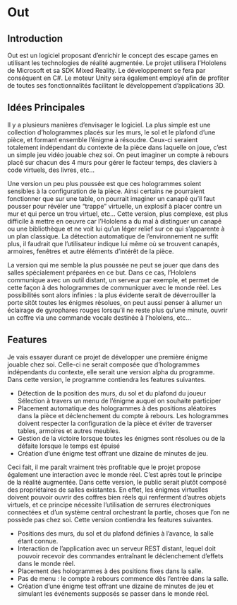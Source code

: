 # Out

## Introduction
Out est un logiciel proposant d’enrichir le concept des escape games en utilisant les technologies de réalité augmentée. Le projet utilisera l’Hololens de Microsoft et sa SDK Mixed Reality. Le développement se fera par conséquent en C#.  Le moteur Unity sera également employé afin de profiter de toutes ses fonctionnalités facilitant le développement d’applications 3D.

## Idées Principales
Il y a plusieurs manières d’envisager le logiciel. La plus simple est une collection d’hologrammes placés sur les murs, le sol et le plafond d’une pièce, et formant ensemble l’énigme à résoudre. Ceux-ci seraient totalement indépendant du contexte de la pièce dans laquelle on joue, c’est un simple jeu vidéo jouable chez soi. On peut imaginer un compte à rebours placé sur chacun des 4 murs pour gérer le facteur temps, des claviers à code virtuels, des livres, etc... 

Une version un peu plus poussée est que ces hologrammes soient sensibles à la configuration de la pièce. Ainsi certains ne pourraient fonctionner que sur une table, on pourrait imaginer un canapé qu’il faut pousser pour révéler une “trappe” virtuelle, un explosif à placer contre un mur et qui perce un trou virtuel, etc… Cette version, plus complexe, est plus difficile à mettre en oeuvre car l’Hololens a du mal à distinguer un canapé ou une bibliothèque et ne voit lui qu’un léger relief sur ce qui s’apparente à un plan classique. La détection automatique de l’environnement ne suffit plus, il faudrait que l’utilisateur indique lui même où se trouvent canapés, armoires, fenêtres et autre éléments d’intérêt de la pièce.

La version qui me semble la plus poussée ne peut se jouer que dans des salles spécialement préparées en ce but. Dans ce cas, l’Hololens communique avec un outil distant, un serveur par exemple, et permet de cette façon à des hologrammes de communiquer avec le monde réel. Les possibilités sont alors infinies : la plus évidente serait de déverrouiller la porte sitôt toutes les énigmes résolues, on peut aussi penser à allumer un éclairage de gyrophares rouges lorsqu’il ne reste plus qu’une minute, ouvrir un coffre via une commande vocale destinée à l’hololens, etc…

## Features
Je vais essayer durant ce projet de développer une première énigme jouable chez soi. Celle-ci ne serait composée que d’hologrammes indépendants du contexte, elle serait une version alpha du programme. Dans cette version, le programme contiendra les features suivantes.
* Détection de la position des murs, du sol et du plafond du joueur
Sélection à travers un menu de l’énigme auquel on souhaite participer
* Placement automatique des hologrammes à des positions aléatoires dans la pièce et déclenchement du compte à rebours. Les hologrammes doivent respecter la configuration de la pièce et éviter de traverser tables, armoires et autres meubles.
* Gestion de la victoire lorsque toutes les énigmes sont résolues ou de la défaite lorsque le temps est épuisé
* Création d’une énigme test offrant une dizaine de minutes de jeu.

Ceci fait, il me paraît vraiment très profitable que le projet propose également une interaction avec le monde réel. C’est après tout le principe de la réalité augmentée. Dans cette version, le public serait plutôt composé des propriétaires de salles existantes. En effet, les énigmes virtuelles doivent pouvoir ouvrir des coffres bien réels qui renferment d’autres objets virtuels, et ce principe nécessite l’utilisation de serrures électroniques connectées et d’un système central orchestrant la partie, choses que l’on ne possède pas chez soi. Cette version contiendra les features suivantes.

* Positions des murs, du sol et du plafond définies à l’avance, la salle étant connue.
* Interaction de l’application avec un serveur REST distant, lequel doit pouvoir recevoir des commandes entraînant le déclenchement d’effets dans le monde réel.
* Placement des hologrammes à des positions fixes dans la salle.
* Pas de menu : le compte à rebours commence dès l’entrée dans la salle.
* Création d’une énigme test offrant une dizaine de minutes de jeu et simulant les événements supposés se passer dans le monde réel.
